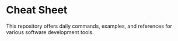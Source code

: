 # Cheat Sheet
This repository offers daily commands, examples, and references for various software development tools.
